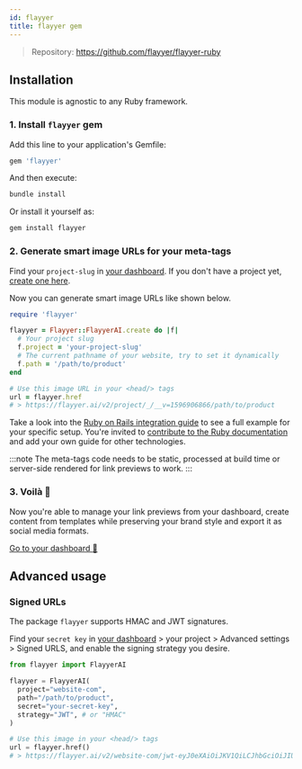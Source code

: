 ```yaml
---
id: flayyer
title: flayyer gem
---
```


> Repository: https://github.com/flayyer/flayyer-ruby

## Installation

This module is agnostic to any Ruby framework.

### 1. Install `flayyer` gem

Add this line to your application's Gemfile:

```ruby title="Gemfile"
gem 'flayyer'
```

And then execute:

```bash title="Terminal.app"
bundle install
```

Or install it yourself as:

```bash title="Terminal.app"
gem install flayyer
```

### 2. Generate smart image URLs for your meta-tags

Find your `project-slug` in [your dashboard](https://flayyer.com/dashboard/_/projects/_/integrate?ref=docs). If you don't have a project yet, [create one here](https://flayyer.com/get-started?ref=docs).

Now you can generate smart image URLs like shown below.

```ruby
require 'flayyer'

flayyer = Flayyer::FlayyerAI.create do |f|
  # Your project slug
  f.project = 'your-project-slug'
  # The current pathname of your website, try to set it dynamically
  f.path = '/path/to/product'
end

# Use this image URL in your <head/> tags
url = flayyer.href
# > https://flayyer.ai/v2/project/_/__v=1596906866/path/to/product
```

Take a look into the [Ruby on Rails integration guide](/guides/ruby/rails) to see a full example for your specific setup. You're invited to [contribute to the Ruby documentation](https://github.com/flayyer/flayyer-docs/tree/main/guides/ruby) and add your own guide for other technologies.

:::note
The meta-tags code needs to be static, processed at build time or server-side rendered for link previews to work.
:::

### 3. Voilà 🎉

Now you're able to manage your link previews from your dashboard, create content from templates while preserving your brand style and export it as social media formats.

[Go to your dashboard 🚀](https://flayyer.com/dashboard/_/projects/_/)

## Advanced usage

### Signed URLs

The package `flayyer` supports HMAC and JWT signatures.

Find your `secret key` in [your dashboard](https://flayyer.com/dashboard/_/projects?ref=docs) > your project > Advanced settings > Signed URLS, and enable the signing strategy you desire.

```python {6-7}
from flayyer import FlayyerAI

flayyer = FlayyerAI(
  project="website-com",
  path="/path/to/product",
  secret="your-secret-key",
  strategy="JWT", # or "HMAC"
)

# Use this image in your <head/> tags
url = flayyer.href()
# > https://flayyer.ai/v2/website-com/jwt-eyJ0eXAiOiJKV1QiLCJhbGciOiJIUzI1NiJ9.eyJwYXJhbXMiOnsiX19pZCI6ImplYW5zLTEyMyJ9LCJwYXRoIjoiXC9wYXRoXC90b1wvcHJvZHVjdCJ9.X8Vs5SGEA1-3M6bH-h24jhQnbwH95V_G0f-gPhTBTzE?__v=1618283086
```
